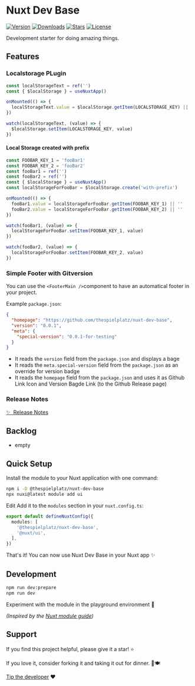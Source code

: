 # Nuxt Dev Base

<!-- Badges Start -->
<p>
  <a href="https://npmjs.com/package/@thespielplatz/nuxt-dev-base"><img src="https://img.shields.io/npm/v/@thespielplatz/nuxt-dev-base.svg?style=flat-square&colorA=202128&colorB=36936A" alt="Version"></a>
  <a href="https://npmjs.com/package/@thespielplatz/nuxt-dev-base"><img src="https://img.shields.io/npm/dm/@thespielplatz/nuxt-dev-base.svg?style=flat-square&colorA=202128&colorB=36936A" alt="Downloads"></a>
  <a href="https://github.com/thespielplatz/nuxt-dev-base/stargazers"><img src="https://img.shields.io/github/stars/thespielplatz/nuxt-dev-base.svg?style=flat-square&colorA=202128&colorB=36936A" alt="Stars"></a>
  <a href="https://github.com/thespielplatz/nuxt-dev-base/blob/main/LICENSE"><img src="https://img.shields.io/github/license/thespielplatz/nuxt-dev-base.svg?style=flat-square&colorA=202128&colorB=36936A" alt="License"></a>
</p>
<!-- Badges End -->

Development starter for doing amazing things.

## Features

### Localstorage PLugin

```typescript
const localStorageText = ref('')
const { $localStorage } = useNuxtApp()

onMounted(() => {
  localStorageText.value = $localStorage.getItem(LOCALSTORAGE_KEY) || ''
})

watch(localStorageText, (value) => {
  $localStorage.setItem(LOCALSTORAGE_KEY, value)
})
```

#### Local Storage created with prefix

```typescript
const FOOBAR_KEY_1 = 'fooBar1'
const FOOBAR_KEY_2 = 'fooBar2'
const fooBar1 = ref('')
const fooBar2 = ref('')
const { $localStorage } = useNuxtApp()
const localStorageForFooBar = $localStorage.create('with-prefix')

onMounted(() => {
  fooBar1.value = localStorageForFooBar.getItem(FOOBAR_KEY_1) || ''
  fooBar2.value = localStorageForFooBar.getItem(FOOBAR_KEY_2) || ''
})

watch(fooBar1, (value) => {
  localStorageForFooBar.setItem(FOOBAR_KEY_1, value)
})

watch(fooBar2, (value) => {
  localStorageForFooBar.setItem(FOOBAR_KEY_2, value)
})

```

### Simple Footer with Gitversion

You can use the `<FooterMain />`component to have an automatical footer in your project.

Example `package.json`:

```json
{
  "homepage": "https://github.com/thespielplatz/nuxt-dev-base",
  "version": "0.0.1",
  "meta": {
    "special-version": "0.0.1-for-testing"
  }
}
```

* It reads the `version` field from the `package.json` and displays a bage
* It reads the `meta.special-version` field from the `package.json` as an override for version badge
* It reads the `homepage` field from the `package.json` and uses it as Github Link Icon and Version Bagde Link (to the Github Release page)

### Release Notes

[✨ &nbsp;Release Notes](/CHANGELOG.md)

## Backlog

- empty

## Quick Setup

Install the module to your Nuxt application with one command:

```bash
npm i -D @thespielplatz/nuxt-dev-base
npx nuxi@latest module add ui
```

Edit Add it to the `modules` section in your `nuxt.config.ts`:

```typescript
export default defineNuxtConfig({
  modules: [
    '@thespielplatz/nuxt-dev-base',
    '@nuxt/ui',
  ],
})
```

That's it! You can now use Nuxt Dev Base in your Nuxt app ✨

## Development

```sh
npm run dev:prepare
npm run dev
```

Experiment with the module in the playground environment 🎉

_(Inspired by the [Nuxt module guide](https://nuxt.com/docs/guide/going-further/modules))_

## Support

If you find this project helpful, please give it a star! ⭐

If you love it, consider forking it and taking it out for dinner. 🌟🍽️

[Tip the developer](https://thespielplatz.com/tip-jar) ❤️
